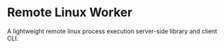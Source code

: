 # Remote Linux Worker
A lightweight remote linux process execution server-side library and client CLI.

